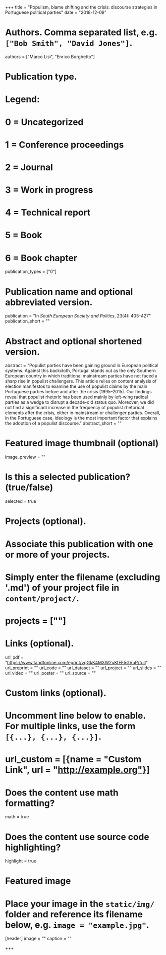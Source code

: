 +++
title = "Populism, blame shifting and the crisis: discourse strategies in Portuguese political parties"
date = "2018-12-09"

# Authors. Comma separated list, e.g. `["Bob Smith", "David Jones"]`.
authors = ["Marco Lisi", "Enrico Borghetto"]

# Publication type.
# Legend:
# 0 = Uncategorized
# 1 = Conference proceedings
# 2 = Journal
# 3 = Work in progress
# 4 = Technical report
# 5 = Book
# 6 = Book chapter
publication_types = ["0"] 

# Publication name and optional abbreviated version.
publication = "In *South European Society and Politics*, 23(4): 405-427"
publication_short = ""

# Abstract and optional shortened version.
abstract = "Populist parties have been gaining ground in European political systems. Against this backcloth, Portugal stands out as the only Southern European country in which traditional mainstream parties have not faced a sharp rise in populist challengers. This article relies on content analysis of election manifestos to examine the use of populist claims by the main Portuguese parties before and after the crisis (1995–2015). Our findings reveal that populist rhetoric has been used mainly by left-wing radical parties as a wedge to disrupt a decade-old status quo. Moreover, we did not find a significant increase in the frequency of populist rhetorical elements after the crisis, either in mainstream or challenger parties. Overall, in the Portuguese case, ideology is the most important factor that explains the adoption of a populist discourse."
abstract_short = ""

# Featured image thumbnail (optional)
image_preview = ""

# Is this a selected publication? (true/false)
selected = true

# Projects (optional).
#   Associate this publication with one or more of your projects.
#   Simply enter the filename (excluding '.md') of your project file in `content/project/`.
# projects = [""]

# Links (optional).
url_pdf = "https://www.tandfonline.com/eprint/vqGkK4MXW2uKtEE5GVuP/full"
url_preprint = ""
url_code = ""
url_dataset = ""
url_project = ""
url_slides = ""
url_video = ""
url_poster = ""
url_source = ""

# Custom links (optional).
#   Uncomment line below to enable. For multiple links, use the form `[{...}, {...}, {...}]`.
# url_custom = [{name = "Custom Link", url = "http://example.org"}]

# Does the content use math formatting?
math = true

# Does the content use source code highlighting?
highlight = true

# Featured image
# Place your image in the `static/img/` folder and reference its filename below, e.g. `image = "example.jpg"`.
[header]
image = ""
caption = ""

+++